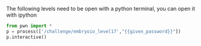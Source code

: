 The following levels need to be open with a python terminal, you can open it with ipython
```python
from pwn import *
p = process(['/challenge/embryoio_level17',"{{given_password}}"])
p.interactive()
```
